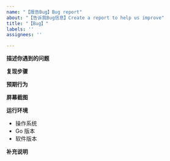 ```yaml
---
name: "【报告Bug】Bug report"
about: "【告诉我Bug信息】Create a report to help us improve"
title: "【Bug】"
labels: ''
assignees: ''

---
```


**描述你遇到的问题**
<!-- 清晰、准确地描述你遇到了什么问题。 -->

**复现步骤**
<!-- 出现问题前进行的操作：
1. 使用...功能
2. 输入了...
3. 出现了...问题
-->

**预期行为**
<!-- 描述你预期的正确行为 -->

**屏幕截图**
<!-- 最好提供出现问题时的截图。 -->

**运行环境**
 - 操作系统 
   <!-- (例. Windows 10 21H1) -->
 - Go 版本 
   <!-- (`go version`) (例. `go version go1.20.4 windows/amd64`) -->
 - 软件版本 
   <!-- (例. 1.0.0) -->

**补充说明**
<!-- 其他相关内容，如配置文件和Stacktrace -->
